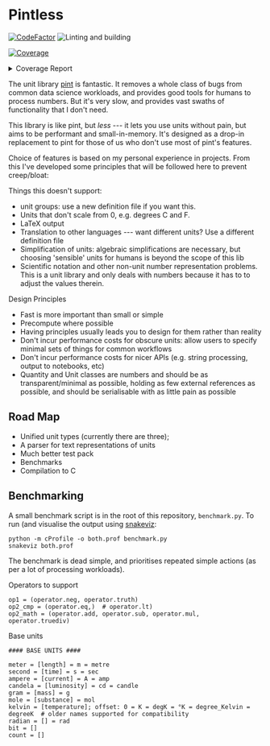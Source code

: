 # Pintless
[![CodeFactor](https://www.codefactor.io/repository/github/stephenwattam/pintless/badge)](https://www.codefactor.io/repository/github/stephenwattam/pintless)
![Linting and building](https://github.com/StephenWattam/pintless/actions/workflows/python-package.yml/badge.svg)
<!-- Pytest Coverage Comment:Begin -->
<a href="https://github.com/StephenWattam/pintless/blob/main/README.md"><img alt="Coverage" src="https://img.shields.io/badge/Coverage-83%25-green.svg" /></a><details><summary>Coverage Report </summary><table><tr><th>File</th><th>Stmts</th><th>Miss</th><th>Cover</th><th>Missing</th></tr><tbody><tr><td colspan="5"><b>pintless</b></td></tr><tr><td>&nbsp; &nbsp;<a href="https://github.com/StephenWattam/pintless/blob/main/pintless/quantity.py">quantity.py</a></td><td>148</td><td>49</td><td>67%</td><td><a href="https://github.com/StephenWattam/pintless/blob/main/pintless/quantity.py#L30">30</a>, <a href="https://github.com/StephenWattam/pintless/blob/main/pintless/quantity.py#L34">34</a>, <a href="https://github.com/StephenWattam/pintless/blob/main/pintless/quantity.py#L49">49</a>, <a href="https://github.com/StephenWattam/pintless/blob/main/pintless/quantity.py#L68">68</a>, <a href="https://github.com/StephenWattam/pintless/blob/main/pintless/quantity.py#L87-L95">87&ndash;95</a>, <a href="https://github.com/StephenWattam/pintless/blob/main/pintless/quantity.py#L101">101</a>, <a href="https://github.com/StephenWattam/pintless/blob/main/pintless/quantity.py#L121">121</a>, <a href="https://github.com/StephenWattam/pintless/blob/main/pintless/quantity.py#L129">129</a>, <a href="https://github.com/StephenWattam/pintless/blob/main/pintless/quantity.py#L147-L160">147&ndash;160</a>, <a href="https://github.com/StephenWattam/pintless/blob/main/pintless/quantity.py#L169">169</a>, <a href="https://github.com/StephenWattam/pintless/blob/main/pintless/quantity.py#L173">173</a>, <a href="https://github.com/StephenWattam/pintless/blob/main/pintless/quantity.py#L177">177</a>, <a href="https://github.com/StephenWattam/pintless/blob/main/pintless/quantity.py#L214">214</a>, <a href="https://github.com/StephenWattam/pintless/blob/main/pintless/quantity.py#L223">223</a>, <a href="https://github.com/StephenWattam/pintless/blob/main/pintless/quantity.py#L231-L243">231&ndash;243</a>, <a href="https://github.com/StephenWattam/pintless/blob/main/pintless/quantity.py#L249">249</a>, <a href="https://github.com/StephenWattam/pintless/blob/main/pintless/quantity.py#L252-L256">252&ndash;256</a>, <a href="https://github.com/StephenWattam/pintless/blob/main/pintless/quantity.py#L273">273</a>, <a href="https://github.com/StephenWattam/pintless/blob/main/pintless/quantity.py#L276">276</a>, <a href="https://github.com/StephenWattam/pintless/blob/main/pintless/quantity.py#L279">279</a>, <a href="https://github.com/StephenWattam/pintless/blob/main/pintless/quantity.py#L282">282</a>, <a href="https://github.com/StephenWattam/pintless/blob/main/pintless/quantity.py#L285">285</a>, <a href="https://github.com/StephenWattam/pintless/blob/main/pintless/quantity.py#L289">289</a>, <a href="https://github.com/StephenWattam/pintless/blob/main/pintless/quantity.py#L292">292</a>, <a href="https://github.com/StephenWattam/pintless/blob/main/pintless/quantity.py#L295">295</a>, <a href="https://github.com/StephenWattam/pintless/blob/main/pintless/quantity.py#L301">301</a></td></tr><tr><td>&nbsp; &nbsp;<a href="https://github.com/StephenWattam/pintless/blob/main/pintless/registry.py">registry.py</a></td><td>154</td><td>4</td><td>97%</td><td><a href="https://github.com/StephenWattam/pintless/blob/main/pintless/registry.py#L93">93</a>, <a href="https://github.com/StephenWattam/pintless/blob/main/pintless/registry.py#L110">110</a>, <a href="https://github.com/StephenWattam/pintless/blob/main/pintless/registry.py#L166">166</a>, <a href="https://github.com/StephenWattam/pintless/blob/main/pintless/registry.py#L189">189</a></td></tr><tr><td>&nbsp; &nbsp;<a href="https://github.com/StephenWattam/pintless/blob/main/pintless/unit.py">unit.py</a></td><td>165</td><td>27</td><td>84%</td><td><a href="https://github.com/StephenWattam/pintless/blob/main/pintless/unit.py#L43">43</a>, <a href="https://github.com/StephenWattam/pintless/blob/main/pintless/unit.py#L50">50</a>, <a href="https://github.com/StephenWattam/pintless/blob/main/pintless/unit.py#L53">53</a>, <a href="https://github.com/StephenWattam/pintless/blob/main/pintless/unit.py#L56">56</a>, <a href="https://github.com/StephenWattam/pintless/blob/main/pintless/unit.py#L120">120</a>, <a href="https://github.com/StephenWattam/pintless/blob/main/pintless/unit.py#L128">128</a>, <a href="https://github.com/StephenWattam/pintless/blob/main/pintless/unit.py#L238-L271">238&ndash;271</a>, <a href="https://github.com/StephenWattam/pintless/blob/main/pintless/unit.py#L276">276</a>, <a href="https://github.com/StephenWattam/pintless/blob/main/pintless/unit.py#L293">293</a>, <a href="https://github.com/StephenWattam/pintless/blob/main/pintless/unit.py#L335">335</a>, <a href="https://github.com/StephenWattam/pintless/blob/main/pintless/unit.py#L348">348</a></td></tr><tr><td><b>TOTAL</b></td><td><b>473</b></td><td><b>80</b></td><td><b>83%</b></td><td>&nbsp;</td></tr></tbody></table></details>
<!-- Pytest Coverage Comment:End -->

The unit library [pint](https://github.com/hgrecco/pint) is fantastic.  It removes a whole class of bugs from common data science workloads, and provides good tools for humans to process numbers.  But it's very slow, and provides vast swaths of functionality that I don't need.

This library is like pint, but _less_ --- it lets you use units without pain, but aims to be performant and small-in-memory.  It's designed as a drop-in replacement to pint for those of us who don't use most of pint's features.

Choice of features is based on my personal experience in projects.  From this I've developed some principles that will be followed here to prevent creep/bloat:

Things this doesn't support:

 - unit groups: use a new definition file if you want this.
 - Units that don't scale from 0, e.g. degrees C and F.
 - LaTeX output
 - Translation to other languages --- want different units?  Use a different definition file
 - Simplification of units: algebraic simplifications are necessary, but choosing 'sensible' units for humans is beyond the scope of this lib
 - Scientific notation and other non-unit number representation problems.  This is a unit library and only deals with numbers because it has to to adjust the values therein.

Design Principles

 - Fast is more important than small or simple
 - Precompute where possible
 - Having principles usually leads you to design for them rather than reality
 - Don't incur performance costs for obscure units: allow users to specify minimal sets of things for common workflows
 - Don't incur performance costs for nicer APIs (e.g. string processing, output to notebooks, etc)
 - Quantity and Unit classes are numbers and should be as transparent/minimal as possible, holding as few external references as possible, and should be serialisable with as little pain as possible


## Road Map

 - Unified unit types (currently there are three);
 - A parser for text representations of units
 - Much better test pack
 - Benchmarks
 - Compilation to C


## Benchmarking
A small benchmark script is in the root of this repository, `benchmark.py`.  To run (and visualise the output using [snakeviz](https://jiffyclub.github.io/snakeviz/):

    python -m cProfile -o both.prof benchmark.py
    snakeviz both.prof

The benchmark is dead simple, and prioritises repeated simple actions (as per a lot of processing workloads).

Operators to support

    op1 = (operator.neg, operator.truth)
    op2_cmp = (operator.eq,)  # operator.lt)
    op2_math = (operator.add, operator.sub, operator.mul, operator.truediv)



Base units

    #### BASE UNITS ####

    meter = [length] = m = metre
    second = [time] = s = sec
    ampere = [current] = A = amp
    candela = [luminosity] = cd = candle
    gram = [mass] = g
    mole = [substance] = mol
    kelvin = [temperature]; offset: 0 = K = degK = °K = degree_Kelvin = degreeK  # older names supported for compatibility
    radian = [] = rad
    bit = []
    count = []

